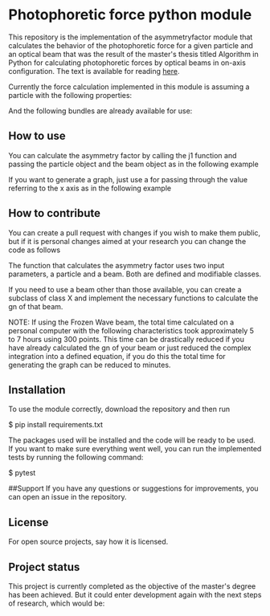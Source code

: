 # Photophoretic force python module

This repository is the implementation of the asymmetryfactor module that calculates the behavior of the photophoretic force for a given particle and an optical beam that was the result of the master's thesis titled Algorithm in Python for calculating photophoretic forces by optical beams in on-axis configuration. The text is available for reading [here](https://).

Currently the force calculation implemented in this module is assuming a particle with the following properties:

And the following bundles are already available for use:

## How to use

You can calculate the asymmetry factor by calling the j1 function and passing the particle object and the beam object as in the following example

If you want to generate a graph, just use a for passing through the value referring to the x axis as in the following example


## How to contribute

You can create a pull request with changes if you wish to make them public, but if it is personal changes aimed at your research you can change the code as follows

The function that calculates the asymmetry factor uses two input parameters, a particle and a beam. Both are defined and modifiable classes.

If you need to use a beam other than those available, you can create a subclass of class X and implement the necessary functions to calculate the gn of that beam.

NOTE: If using the Frozen Wave beam, the total time calculated on a personal computer with the following characteristics took approximately 5 to 7 hours using 300 points.
This time can be drastically reduced if you have already calculated the gn of your beam or just reduced the complex integration into a defined equation, if you do this the total time for generating the graph can be reduced to minutes.


## Installation
To use the module correctly, download the repository and then run

$ pip install requirements.txt

The packages used will be installed and the code will be ready to be used. If you want to make sure everything went well, you can run the implemented tests by running the following command:

$ pytest


##Support
If you have any questions or suggestions for improvements, you can open an issue in the repository.


## License
For open source projects, say how it is licensed.

## Project status
This project is currently completed as the objective of the master's degree has been achieved. But it could enter development again with the next steps of research, which would be:
